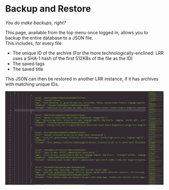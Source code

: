 # Backup and Restore

_You do make backups, right?_

This page, available from the top menu once logged in, allows you to backup the entire database to a JSON file.  
This includes, for every file:

* The unique ID of the archive \(For the more technologically-enclined: LRR uses a SHA-1 hash of the first 512KBs of the file as the ID\)
* The saved tags 
* The saved title 

This JSON can then be restored in another LRR instance, if it has archives with matching unique IDs.

![Average backup.json](../../.gitbook/assets/image-3.png)

